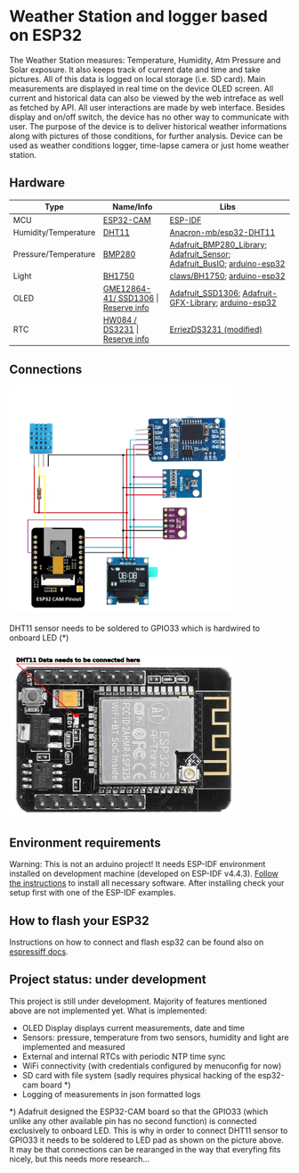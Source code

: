 # Weather Station and logger based on ESP32

The Weather Station measures: Temperature, Humidity, Atm Pressure and Solar exposure. It also keeps track of current date and time and take pictures. All of this data is logged on local storage (i.e. SD card). Main measurements are displayed in real time on the device OLED screen. All current and historical data can also be viewed by the web intreface as well as fetched by API.
All user interactions are made by web interface. Besides display and on/off switch, the device has no other way to communicate with user.
The purpose of the device is to deliver historical weather informations along with pictures of those conditions, for further analysis.
Device can be used as weather conditions logger, time-lapse camera or just home weather station.

## Hardware

|  Type | Name/Info  | Libs  |
| ------------ | ------------ | ------------ |
| MCU  | [ESP32-CAM](https://docs.platformio.org/en/latest/boards/espressif32/esp32cam.html)  | [ESP-IDF](https://github.com/espressif/esp-idf)  |
| Humidity/Temperature  | [DHT11](http://gotronik.pl/img/dht11.pdf) | [Anacron-mb/esp32-DHT11](https://github.com/Anacron-mb/esp32-DHT11)  |
| Pressure/Temperature  |[BMP280](https://www.bosch-sensortec.com/products/environmental-sensors/pressure-sensors/bmp280/)| [Adafruit_BMP280_Library](https://github.com/adafruit/Adafruit_BMP280_Library); [Adafruit_Sensor](https://github.com/adafruit/Adafruit_Sensor); [Adafruit_BusIO](https://github.com/adafruit/Adafruit_BusIO); [arduino-esp32](https://github.com/espressif/arduino-esp32) |
|Light   |[BH1750](https://www.handsontec.com/dataspecs/sensor/BH1750%20Light%20Sensor.pdf)   |  [claws/BH1750](https://github.com/claws/BH1750); [arduino-esp32](https://github.com/espressif/arduino-esp32)  |
|OLED |[GME12864-41/ SSD1306](https://nettigo.pl/products/wyswietlacz-oled-0-96-i2c-128x64-ssd1306-bialy) \| [Reserve info](https://datasheethub.com/ssd1306-128x64-mono-0-96-inch-i2c-oled-display/) |[Adafruit_SSD1306](https://github.com/adafruit/Adafruit_SSD1306); [Adafruit-GFX-Library](https://github.com/adafruit/Adafruit-GFX-Library); [arduino-esp32](https://github.com/espressif/arduino-esp32) |
RTC | [HW084 / DS3231](http://www.szhwmake.com/prod_view.aspx?TypeId=83&Id=350&FId=t3:83:3) \| [Reserve info](https://lastminuteengineers.com/ds3231-rtc-arduino-tutorial/) |[ErriezDS3231 (modified)](https://github.com/k-nowicki/ErriezDS3231) |


## Connections
<img src="extras/pics/image_v2.0_mini.png" alt="Wiring diagram" width="80%"/>

DHT11 sensor needs to be soldered to GPIO33 which is hardwired to onboard LED (*)

<img src="extras/pics/gpio33_v2.0_mini.png" alt="GPIO33" width="80%"/>


## Environment requirements
Warning: This is not an arduino project! It needs ESP-IDF environment installed on development machine (developed on ESP-IDF v4.4.3).
[Follow the instructions](https://docs.espressif.com/projects/esp-idf/en/v4.4.3/esp32/get-started/index.html "ESP-IDF Framework") to install all necessary software. After installing check your setup first with one of the ESP-IDF examples.

## How to flash your ESP32
Instructions on how to connect and flash esp32 can be found also on [espressiff docs](https://docs.espressif.com/projects/esp-idf/en/v3.3.5/get-started-cmake/index.html#step-9-flash-to-a-device "espressiff docs").

## Project status: under development
 This project is still under development. Majority of features mentioned above are not implemented yet.
 What is implemented:
  - OLED Display displays current measurements, date and time
  - Sensors: pressure, temperature from two sensors, humidity and light are implemented and measured
  - External and internal RTCs with periodic NTP time sync
  - WiFi connectivity (with credentials configured by menuconfig for now)
  - SD card with file system (sadly requires physical hacking of the esp32-cam board *)
  - Logging of measurements in json formatted logs 
  
  
  *) Adafruit designed the ESP32-CAM board so that the GPIO33 (which unlike any other available pin has no second function) is connected exclusively to onboard LED. 
This is why in order to connect DHT11 sensor to GPIO33 it needs to be soldered to LED pad as shown on the picture above.
It may be that connections can be rearanged in the way that everyfing fits nicely, but this needs more research...